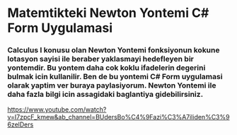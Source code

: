 # Matemtikteki Newton Yontemi C# Form Uygulamasi

### Calculus I konusu olan Newton Yontemi fonksiyonun kokune lotasyon sayisi ile beraber yaklasmayi hedefleyen bir yontemdir. Bu yontem daha cok koklu ifadelerin degerini bulmak icin kullanilir. Ben de bu yontemi C# Form uygulamasi olarak yaptim ver buraya paylasiyorum. Newton Yontemi ile daha fazla bilgi icin assagidaki baglantiya gidebilirsiniz.

https://www.youtube.com/watch?v=I7zpcF_kmew&ab_channel=BUdersBo%C4%9Fazi%C3%A7iliden%C3%96zelDers



